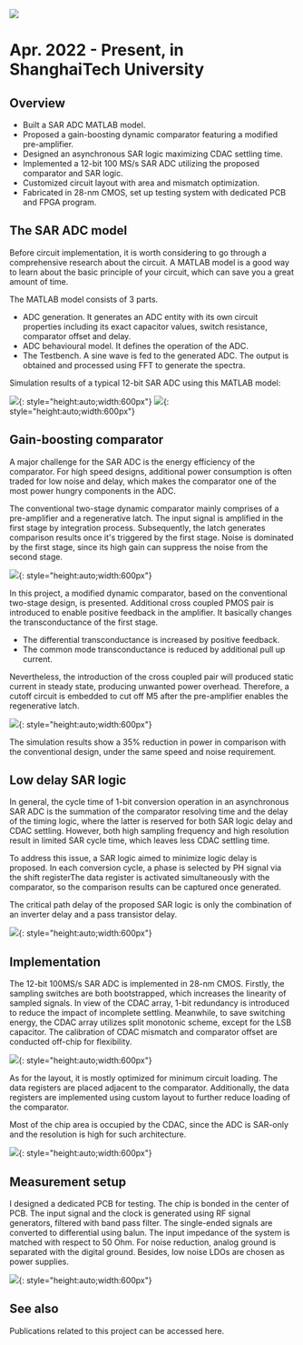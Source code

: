 ![](./img/layout.PNG)
# Apr. 2022 - Present, in ShanghaiTech University

## Overview
* Built a SAR ADC MATLAB model.
* Proposed a gain-boosting dynamic comparator featuring a modified pre-amplifier.
* Designed an asynchronous SAR logic maximizing CDAC settling time.
* Implemented a 12-bit 100 MS/s SAR ADC utilizing the proposed comparator and SAR logic.
* Customized circuit layout with area and mismatch optimization.
* Fabricated in 28-nm CMOS, set up testing system with dedicated PCB and FPGA program.

## The SAR ADC model
Before circuit implementation, it is worth considering to go through a comprehensive research about the circuit. A MATLAB model is a good way to learn about the basic principle of your circuit, which can save you a great amount of time.

The MATLAB model consists of 3 parts. 

* ADC generation. It generates an ADC entity with its own circuit properties including its exact capacitor values, switch resistance, comparator offset and delay.
* ADC behavioural model. It defines the operation of the ADC.
* The Testbench. A sine wave is fed to the generated ADC. The output is obtained and processed using FFT to generate the spectra.

Simulation results of a typical 12-bit SAR ADC using this MATLAB model:

![](./img/matlab_spec.png){: style="height:auto;width:600px"}
![](./img/matlab_inldnl.png){: style="height:auto;width:600px"}

## Gain-boosting comparator

A major challenge for the SAR ADC is the energy efficiency of the comparator. For high speed designs, additional power consumption is often traded for low noise and delay, which makes the comparator one of the most power hungry components in the ADC. 

The conventional two-stage dynamic comparator mainly comprises of a pre-amplifier and a regenerative latch. The input signal is amplified in the first stage by integration process. Subsequently, the latch generates
comparison results once it's triggered by the first stage. Noise is dominated by the first stage, since its high gain can suppress the noise from the second stage.

![](./img/comp_conv.PNG){: style="height:auto;width:600px"}

In this project, a modified dynamic comparator, based on the conventional two-stage design, is presented. Additional cross coupled PMOS pair is introduced to enable positive feedback in the amplifier. It basically changes the transconductance of the first stage.

* The differential transconductance is increased by positive feedback.
* The common mode transconductance is reduced by additional pull up current.

Nevertheless, the introduction of the cross coupled pair will produced static current in steady state, producing unwanted power overhead. Therefore, a cutoff circuit is embedded to cut off M5 after the pre-amplifier
enables the regenerative latch.

![](./img/comp_gb.PNG){: style="height:auto;width:600px"}

The simulation results show a 35% reduction in power in comparison with the conventional design, under the same speed and noise requirement.

## Low delay SAR logic
In general, the cycle time of 1-bit conversion operation in an asynchronous SAR ADC is the summation of the comparator resolving time and the delay of the timing logic, where the
latter is reserved for both SAR logic delay and CDAC settling. However, both high sampling frequency and high resolution result in limited SAR cycle time, which leaves less CDAC
settling time.

To address this issue, a SAR logic aimed to minimize logic delay is proposed. In each conversion cycle, a phase is selected by PH signal via the shift registerThe data register is activated simultaneously with the comparator, so the comparison results can be captured once generated. 

The critical path delay of the proposed SAR logic is only the combination of an inverter delay and a pass transistor delay.

![](./img/logic.PNG){: style="height:auto;width:600px"}

## Implementation
The 12-bit 100MS/s SAR ADC is implemented in 28-nm CMOS. Firstly, the sampling switches are both bootstrapped, which increases the
linearity of sampled signals. In view of the CDAC array, 1-bit redundancy is introduced to reduce the impact of incomplete
settling. Meanwhile, to save switching energy, the CDAC array utilizes split monotonic scheme, except for the LSB capacitor. 
The calibration of CDAC mismatch and comparator offset are conducted off-chip for flexibility.

![](./img/sch.PNG){: style="height:auto;width:600px"}

As for the layout, it is mostly optimized for minimum circuit loading. The data registers are placed adjacent to the comparator. Additionally, the
data registers are implemented using custom layout to further reduce loading of the comparator.

Most of the chip area is occupied by the CDAC, since the ADC is SAR-only and the resolution is high for such architecture.

![](./img/layout.PNG){: style="height:auto;width:600px"}

## Measurement setup

I designed a dedicated PCB for testing. The chip is bonded in the center of PCB. The input signal and the clock is generated using RF signal generators, filtered with band pass filter. The single-ended signals are converted to differential using balun. The input impedance of the system is matched with respect to 50 Ohm. For noise reduction, analog ground is separated with the digital ground. Besides, low noise LDOs are chosen as power supplies.

![](./img/pcb.PNG){: style="height:auto;width:600px"}

## See also

Publications related to this project can be accessed here.
